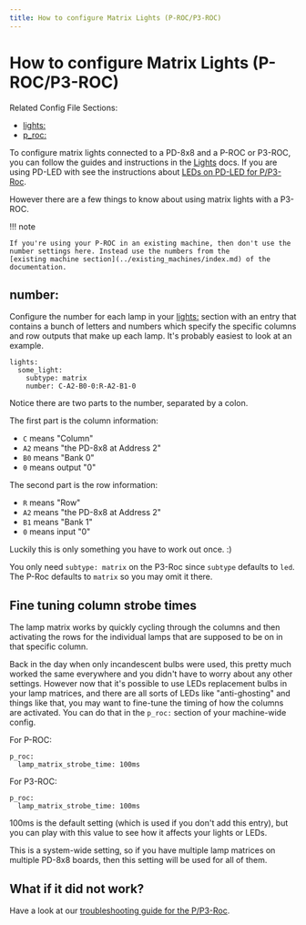 ```yaml
---
title: How to configure Matrix Lights (P-ROC/P3-ROC)
---
```


# How to configure Matrix Lights (P-ROC/P3-ROC)


Related Config File Sections:

* [lights:](../../config/lights.md)
* [p_roc:](../../config/p_roc.md)

To configure matrix lights connected to a PD-8x8 and a P-ROC or P3-ROC,
you can follow the guides and instructions in the
[Lights](../../mechs/lights/index.md) docs. If you are
using PD-LED with see the instructions about
[LEDs on PD-LED for P/P3-Roc](leds.md).

However there are a few things to know about using matrix lights with a
P3-ROC.

!!! note

    If you're using your P-ROC in an existing machine, then don't use the
    number settings here. Instead use the numbers from the
    [existing machine section](../existing_machines/index.md) of the documentation.

## number:

Configure the number for each lamp in your
[lights:](../../config/lights.md) section with an entry
that contains a bunch of letters and numbers which specify the specific
columns and row outputs that make up each lamp. It's probably easiest to
look at an example.

``` mpf-config
lights:
  some_light:
    subtype: matrix
    number: C-A2-B0-0:R-A2-B1-0
```

Notice there are two parts to the number, separated by a colon.

The first part is the column information:

* `C` means "Column"
* `A2` means "the PD-8x8 at Address 2"
* `B0` means "Bank 0"
* `0` means output "0"

The second part is the row information:

* `R` means "Row"
* `A2` means "the PD-8x8 at Address 2"
* `B1` means "Bank 1"
* `0` means input "0"

Luckily this is only something you have to work out once. :)

You only need `subtype: matrix` on the P3-Roc since `subtype` defaults
to `led`. The P-Roc defaults to `matrix` so you may omit it there.

## Fine tuning column strobe times

The lamp matrix works by quickly cycling through the columns and then
activating the rows for the individual lamps that are supposed to be on
in that specific column.

Back in the day when only incandescent bulbs were used, this pretty much
worked the same everywhere and you didn't have to worry about any other
settings. However now that it's possible to use LEDs replacement bulbs
in your lamp matrices, and there are all sorts of LEDs like
"anti-ghosting" and things like that, you may want to fine-tune the
timing of how the columns are activated. You can do that in the `p_roc:`
section of your machine-wide config.

For P-ROC:

``` mpf-config
p_roc:
  lamp_matrix_strobe_time: 100ms
```

For P3-ROC:

``` mpf-config
p_roc:
  lamp_matrix_strobe_time: 100ms
```

100ms is the default setting (which is used if you don't add this
entry), but you can play with this value to see how it affects your
lights or LEDs.

This is a system-wide setting, so if you have multiple lamp matrices on
multiple PD-8x8 boards, then this setting will be used for all of them.

## What if it did not work?

Have a look at our
[troubleshooting guide for the P/P3-Roc](../../troubleshooting/index.md).
